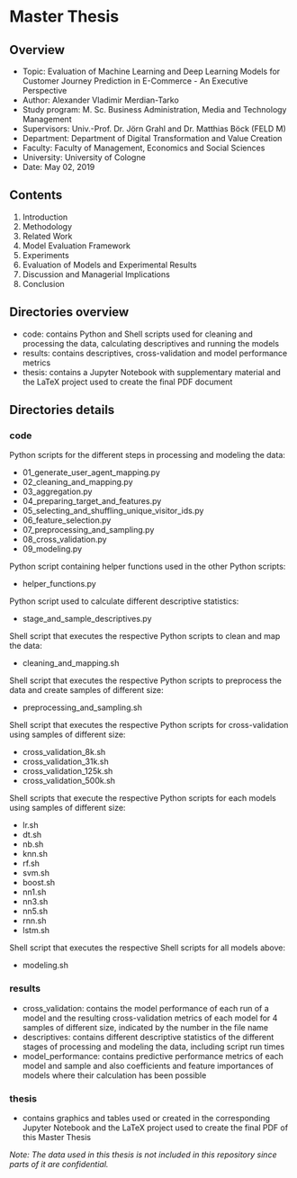 # Master Thesis

## Overview

- Topic: Evaluation of Machine Learning and Deep Learning Models for Customer Journey Prediction in E-Commerce - An Executive Perspective
- Author: Alexander Vladimir Merdian-Tarko
- Study program: M. Sc. Business Administration, Media and Technology Management
- Supervisors: Univ.-Prof. Dr. Jörn Grahl and Dr. Matthias Böck (FELD M)
- Department: Department of Digital Transformation and Value Creation
- Faculty: Faculty of Management, Economics and Social Sciences
- University: University of Cologne
- Date: May 02, 2019

## Contents

1. Introduction
2. Methodology
3. Related Work
4. Model Evaluation Framework
5. Experiments
6. Evaluation of Models and Experimental Results
7. Discussion and Managerial Implications
8. Conclusion

## Directories overview
- code: contains Python and Shell scripts used for cleaning and processing the data, calculating descriptives and running the models
- results: contains descriptives, cross-validation and model performance metrics
- thesis: contains a Jupyter Notebook with supplementary material and the LaTeX project used to create the final PDF document

## Directories details

### code
Python scripts for the different steps in processing and modeling the data:
- 01_generate_user_agent_mapping.py
- 02_cleaning_and_mapping.py
- 03_aggregation.py
- 04_preparing_target_and_features.py
- 05_selecting_and_shuffling_unique_visitor_ids.py
- 06_feature_selection.py
- 07_preprocessing_and_sampling.py
- 08_cross_validation.py
- 09_modeling.py

Python script containing helper functions used in the other Python scripts:
- helper_functions.py

Python script used to calculate different descriptive statistics:
- stage_and_sample_descriptives.py

Shell script that executes the respective Python scripts to clean and map the data:
- cleaning_and_mapping.sh

Shell script that executes the respective Python scripts to preprocess the data and create samples of different size:
- preprocessing_and_sampling.sh

Shell script that executes the respective Python scripts for cross-validation using samples of different size:
- cross_validation_8k.sh
- cross_validation_31k.sh
- cross_validation_125k.sh
- cross_validation_500k.sh

Shell scripts that execute the respective Python scripts for each models using samples of different size:
- lr.sh
- dt.sh
- nb.sh
- knn.sh
- rf.sh
- svm.sh
- boost.sh
- nn1.sh
- nn3.sh
- nn5.sh
- rnn.sh
- lstm.sh

Shell script that executes the respective Shell scripts for all models above:
- modeling.sh

### results
- cross_validation: contains the model performance of each run of a model and the resulting cross-validation metrics of each model for 4 samples of different size, indicated by the number in the file name
- descriptives: contains different descriptive statistics of the different stages of processing and modeling the data, including script run times
- model_performance: contains predictive performance metrics of each model and sample and also coefficients and feature importances of models where their calculation has been possible

### thesis
- contains graphics and tables used or created in the corresponding Jupyter Notebook and the LaTeX project used to create the final PDF of this Master Thesis

*Note: The data used in this thesis is not included in this repository since parts of it are confidential.*
